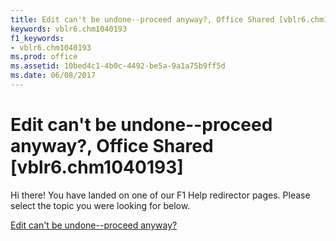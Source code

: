 ```yaml
---
title: Edit can't be undone--proceed anyway?, Office Shared [vblr6.chm1040193]
keywords: vblr6.chm1040193
f1_keywords:
- vblr6.chm1040193
ms.prod: office
ms.assetid: 10bed4c1-4b0c-4492-be5a-9a1a75b9ff5d
ms.date: 06/08/2017
---
```



# Edit can't be undone--proceed anyway?, Office Shared [vblr6.chm1040193]

Hi there! You have landed on one of our F1 Help redirector pages. Please select the topic you were looking for below.

[Edit can't be undone--proceed anyway?](http://msdn.microsoft.com/library/7eed239f-5855-6172-ff28-2cefce3cb8b9%28Office.15%29.aspx)


